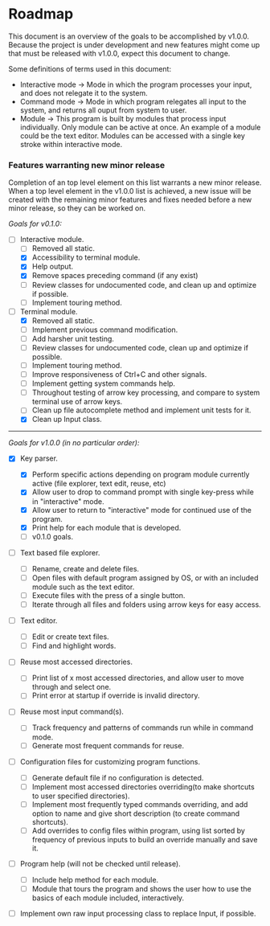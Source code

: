 # Roadmap

This document is an overview of the goals to be accomplished by v1.0.0. Because the project is under development and new features might come up that must be released with v1.0.0, expect this document to change.

Some definitions of terms used in this document:
* Interactive mode -> Mode in which the program processes your input, and does not relegate it to the system.
* Command mode -> Mode in which program relegates all input to the system, and returns all ouput from system to user.
* Module -> This program is built by modules that process input individually. Only module can be active at once. An example of a module could be the text editor. Modules can be accessed with a single key stroke within interactive mode.

### Features warranting new minor release

Completion of an top level element on this list warrants a new minor release. When a top level element in the v1.0.0 list is achieved, a new issue will be created with the remaining minor features and fixes needed before a new minor release, so they can be worked on.

*Goals for v0.1.0:*
* [ ] Interactive module.
  * [ ] Removed all static.
  * [x] Accessibility to terminal module.
  * [x] Help output.
  * [x] Remove spaces preceding command (if any exist)
  * [ ] Review classes for undocumented code, and clean up and optimize if possible.
  * [ ] Implement touring method.
* [ ] Terminal module.
  * [x] Removed all static.
  * [ ] Implement previous command modification.
  * [ ] Add harsher unit testing.
  * [ ] Review classes for undocumented code, clean up and optimize if possible.
  * [ ] Implement touring method.
  * [ ] Improve responsiveness of Ctrl+C and other signals.
  * [ ] Implement getting system commands help.
  * [ ] Throughout testing of arrow key processing, and compare to system terminal use of arrow keys.
  * [ ] Clean up file autocomplete method and implement unit tests for it.
  * [x] Clean up Input class.

---

 
*Goals for v1.0.0 (in no particular order):*
* [x] Key parser.
  * [x] Perform specific actions depending on program module currently active (file explorer, text edit, reuse, etc)
  * [x] Allow user to drop to command prompt with single key-press while in "interactive" mode.
  * [x] Allow user to return to "interactive" mode for continued use of the program.
  * [x] Print help for each module that is developed.
  * [ ] v0.1.0 goals.
* [ ] Text based file explorer.
  * [ ] Rename, create and delete files.
  * [ ] Open files with default program assigned by OS, or with an included module such as the text editor.
  * [ ] Execute files with the press of a single button.
  * [ ] Iterate through all files and folders using arrow keys for easy access.
* [ ] Text editor.
  * [ ] Edit or create text files.
  * [ ] Find and highlight words.
* [ ] Reuse most accessed directories.
  * [ ] Print list of x most accessed directories, and allow user to move through and select one.
  * [ ] Print error at startup if override is invalid directory.
* [ ] Reuse most input command(s).
  * [ ] Track frequency and patterns of commands run while in command mode.
  * [ ] Generate most frequent commands for reuse.
* [ ] Configuration files for customizing program functions.
  * [ ] Generate default file if no configuration is detected.
  * [ ] Implement most accessed directories overriding(to make shortcuts to user specified directories).
  * [ ] Implement most frequently typed commands overriding, and add option to name and give short description (to create command shortcuts).
  * [ ] Add overrides to config files within program, using list sorted by frequency of previous inputs to build an override manually and save it.
* [ ] Program help (will not be checked until release).
  * [ ] Include help method for each module.
  * [ ] Module that tours the program and shows the user how to use the basics of each module included, interactively.
* [ ] Implement own raw input processing class to replace Input, if possible.

